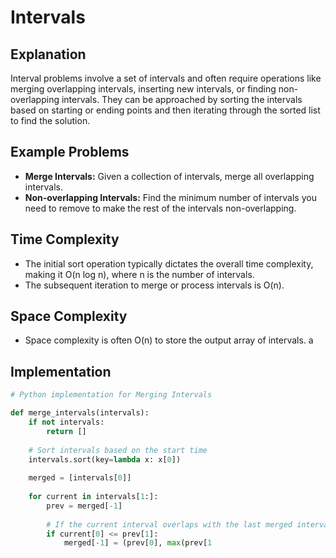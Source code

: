 # Intervals

## Explanation

Interval problems involve a set of intervals and often require operations like merging overlapping intervals, inserting new intervals, or finding non-overlapping intervals. They can be approached by sorting the intervals based on starting or ending points and then iterating through the sorted list to find the solution.

## Example Problems

- **Merge Intervals:** Given a collection of intervals, merge all overlapping intervals.
- **Non-overlapping Intervals:** Find the minimum number of intervals you need to remove to make the rest of the intervals non-overlapping.

## Time Complexity

- The initial sort operation typically dictates the overall time complexity, making it O(n log n), where n is the number of intervals.
- The subsequent iteration to merge or process intervals is O(n).

## Space Complexity

- Space complexity is often O(n) to store the output array of intervals.
a
## Implementation

```python
# Python implementation for Merging Intervals

def merge_intervals(intervals):
    if not intervals:
        return []
    
    # Sort intervals based on the start time
    intervals.sort(key=lambda x: x[0])
    
    merged = [intervals[0]]
    
    for current in intervals[1:]:
        prev = merged[-1]
        
        # If the current interval overlaps with the last merged interval, merge them
        if current[0] <= prev[1]:
            merged[-1] = (prev[0], max(prev[1
